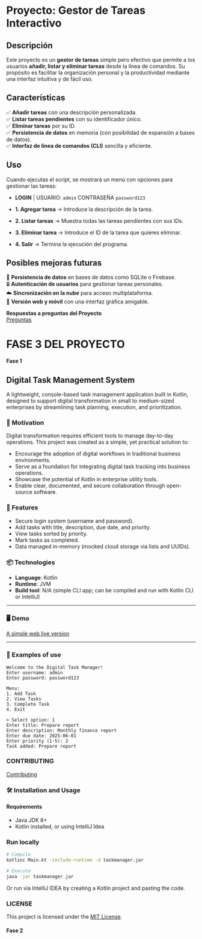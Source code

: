 # Proyecto: Gestor de Tareas Interactivo

## Descripción

Este proyecto es un **gestor de tareas** simple pero efectivo que permite a los usuarios **añadir, listar y eliminar tareas** desde la línea de comandos. Su propósito es facilitar la organización personal y la productividad mediante una interfaz intuitiva y de fácil uso.

## Características

✅ **Añadir tareas** con una descripción personalizada.  
✅ **Listar tareas pendientes** con su identificador único.  
✅ **Eliminar tareas** por su ID.  
✅ **Persistencia de datos** en memoria (con posibilidad de expansión a bases de datos).  
✅ **Interfaz de línea de comandos (CLI)** sencilla y eficiente.

## Uso

Cuando ejecutas el script, se mostrará un menú con opciones para gestionar las tareas:

- **LOGIN** | USUARIO: `admin` CONTRASEÑA `password123`

- **1. Agregar tarea** → Introduce la descripción de la tarea.
- **2. Listar tareas** → Muestra todas las tareas pendientes con sus IDs.
- **3. Eliminar tarea** → Introduce el ID de la tarea que quieres eliminar.
- **4. Salir** → Termina la ejecución del programa.

## Posibles mejoras futuras

🚀 **Persistencia de datos** en bases de datos como SQLite o Firebase.  
🔒 **Autenticación de usuarios** para gestionar tareas personales.  
☁️ **Sincronización en la nube** para acceso multiplataforma.  
📱 **Versión web y móvil** con una interfaz gráfica amigable.


**Respuestas a preguntas del Proyecto**  
[Preguntas](Preguntas.md)


# FASE 3 DEL PROYECTO

#### Fase 1

## Digital Task Management System

A lightweight, console-based task management application built in Kotlin, designed to support digital transformation in small to medium-sized enterprises by streamlining task planning, execution, and prioritization.

### 🚀 Motivation

Digital transformation requires efficient tools to manage day-to-day operations. This project was created as a simple, yet practical solution to:
- Encourage the adoption of digital workflows in traditional business environments.
- Serve as a foundation for integrating digital task tracking into business operations.
- Showcase the potential of Kotlin in enterprise utility tools.
- Enable clear, documented, and secure collaboration through open-source software.

### 🔧 Features

- Secure login system (username and password).
- Add tasks with title, description, due date, and priority.
- View tasks sorted by priority.
- Mark tasks as completed.
- Data managed in-memory (mocked cloud storage via lists and UUIDs).

### 📦 Technologies

- **Language**: Kotlin
- **Runtime**: JVM
- **Build tool**: N/A (simple CLI app; can be compiled and run with Kotlin CLI or IntelliJ)

---

### 🖥️ Demo

[A simple web live version](https://replit.com/@PabloFdez06/TaskTrackerKotlin)

---

### 🧪 Examples of use

```plaintext
Welcome to the Digital Task Manager!
Enter username: admin
Enter password: password123

Menu:
1. Add Task
2. View Tasks
3. Complete Task
4. Exit

> Select option: 1
Enter title: Prepare report
Enter description: Monthly finance report
Enter due date: 2025-06-01
Enter priority (1-5): 2
Task added: Prepare report
```

### CONTRIBUTING
[Contributing](CONTRIBUTING.md)

### 🛠️ Installation and Usage

#### Requirements
- Java JDK 8+
- Kotlin installed, or using IntelliJ Idea

### Run locally

```bash
# Compile
kotlinc Main.kt -include-runtime -d taskmanager.jar

# Execute
java -jar taskmanager.jar
```
Or run via IntelliJ IDEA by creating a Kotlin project and pasting the code.

### LICENSE
This project is licensed under the [MIT License](LICENSE).

#### Fase 2

